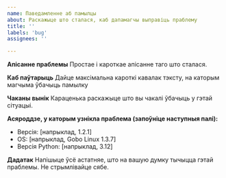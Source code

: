 ```yaml
---
name: Паведамленне аб памылцы
about: Раскажыце што сталася, каб дапамагчы выправіць праблему
title: ''
labels: 'bug'
assignees: ''

---
```


**Апісанне праблемы**
Простае і кароткае апісанне таго што сталася.

**Каб паўтарыць**
Дайце максімальна кароткі кавалак тэксту, на каторым магчыма ўбачыць памылку

**Чаканы вынік**
Караценька раскажыце што вы чакалі ўбачыць у гэтай сітуацыі.

**Асяроддзе, у каторым узнікла праблема (запоўніце наступныя палі):**
 - Версія: [напрыклад, 1.2.1]
 - OS: [напрыклад, Gobo Linux 1.3.7]
 - Версія Python: [напрыклад, 3.12]

**Дадатак**
Напішыце ўсё астатняе, што на вашую думку тычыцца гэтай праблемы. Не стрымлівайце сябе.

